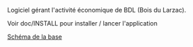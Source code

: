 
Logiciel gérant l'activité économique de BDL (Bois du Larzac).

Voir doc/INSTALL pour installer / lancer l'application

[Schéma de la base](https://github.com/bdlarzac/chantiers/blob/main/doc/schema-bdd-bdl.svg)
